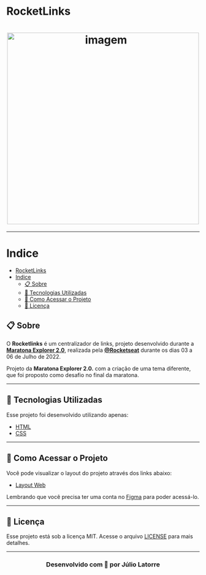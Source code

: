 # RocketLinks

<h1 align="center">
 <img src="https://i.imgur.com/oKIjyUH.png" alt="imagem" width="500"/>  
</h1>

---

# Indice
- [RocketLinks](#rocketlinks)
- [Indice](#indice)
  - [📋 Sobre](#-sobre)
  - [🚀 Tecnologias Utilizadas](#-tecnologias-utilizadas)
  - [:bookmark: Como Acessar o Projeto](#bookmark-como-acessar-o-projeto)
  - [📝 Licença](#-licença)


## 📋 Sobre

O **Rocketlinks** é um centralizador de links, projeto desenvolvido durante a **[Maratona Explorer 2.0](https://evento.rocketseat.com.br/maratona-explorer)**, realizada pela **[@Rocketseat](https://github.com/Rocketseat)** durante os dias 03 a 06 de Julho de 2022.

Projeto da **Maratona Explorer 2.0.** com a criação de uma tema diferente, que foi proposto como desafio no final da maratona.

---

## 🚀 Tecnologias Utilizadas
Esse projeto foi desenvolvido utilizando apenas:

- [HTML](www.w3.org/html/whatwg.org)
- [CSS](https://www.w3.org/Style/CSS/Overview.en.html)

---

## :bookmark: Como Acessar o Projeto

   Você pode visualizar o layout do projeto através dos links abaixo:

- [Layout Web](https://www.figma.com/community/file/1125601602315782027)  


Lembrando que você precisa ter uma conta no [Figma](https://www.figma.com/) para poder acessá-lo.

---

## 📝 Licença
Esse projeto está sob a licença MIT. Acesse o arquivo [LICENSE](https://github.com/Juliolatorre/rocket-links/blob/master/LICENSE) para mais detalhes.

---

<h3 align="center"> 
 Desenvolvido com 💜 por Júlio Latorre
</h3>